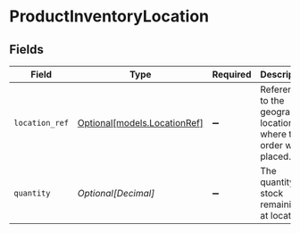 # ProductInventoryLocation


## Fields

| Field                                                            | Type                                                             | Required                                                         | Description                                                      |
| ---------------------------------------------------------------- | ---------------------------------------------------------------- | ---------------------------------------------------------------- | ---------------------------------------------------------------- |
| `location_ref`                                                   | [Optional[models.LocationRef]](../models/locationref.md)         | :heavy_minus_sign:                                               | Reference to the geographic location where the order was placed. |
| `quantity`                                                       | *Optional[Decimal]*                                              | :heavy_minus_sign:                                               | The quantity of stock remaining at location.                     |